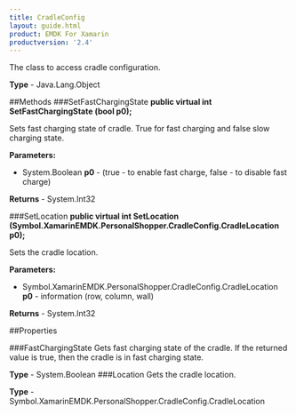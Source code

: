 ```yaml
---
title: CradleConfig
layout: guide.html
product: EMDK For Xamarin
productversion: '2.4'
---
```

The class to access cradle configuration.

**Type** - Java.Lang.Object

##Methods
###SetFastChargingState
**public virtual int SetFastChargingState (bool p0);**

Sets fast charging state of cradle. True for fast charging and false slow charging state.

**Parameters:** 

* System.Boolean **p0** -  (true - to enable fast charge, false - to disable fast charge)

**Returns** - System.Int32

###SetLocation
**public virtual int SetLocation (Symbol.XamarinEMDK.PersonalShopper.CradleConfig.CradleLocation p0);**

Sets the cradle location.

**Parameters:** 

* Symbol.XamarinEMDK.PersonalShopper.CradleConfig.CradleLocation **p0** - information (row, column, wall)

**Returns** - System.Int32

##Properties

###FastChargingState
Gets fast charging state of the cradle. If the returned value is true, then the cradle is in fast charging state.

**Type** - System.Boolean
###Location
Gets the cradle location.


**Type** - Symbol.XamarinEMDK.PersonalShopper.CradleConfig.CradleLocation






